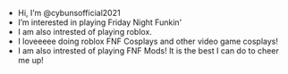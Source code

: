 - Hi, I’m @cybunsofficial2021
- I’m interested in playing Friday Night Funkin'
- I am also intrested of playing roblox.
- I loveeeee doing roblox FNF Cosplays and other video game cosplays!
- I am also intrested of playing FNF Mods! It is the best I can do to cheer me up!

<!---
cybunsofficial2021/cybunsofficial2021 is a ✨ special ✨ repository because its `README.md` (this file) appears on your GitHub profile.
You can click the Preview link to take a look at your changes.
--->
